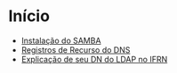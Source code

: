 # Início


- [Instalação do SAMBA](samba/instalacao.md)
- [Registros de Recurso do DNS](dns/registros-a.md)
- [Explicação de seu DN do LDAP no IFRN](ldap/dn-ifrn.md)
